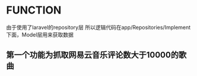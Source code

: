 # FUNCTION
  由于使用了laravel的repository层 所以逻辑代码在app/Repositories/Implement下面，Model层用来获取数据
## 第一个功能为抓取网易云音乐评论数大于10000的歌曲
  
